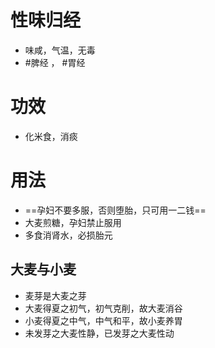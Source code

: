# 性味归经
- 味咸，气温，无毒
-  #脾经 ， #胃经 
# 功效
- 化米食，消痰

# 用法
- ==孕妇不要多服，否则堕胎，只可用一二钱==
- 大麦煎糖，孕妇禁止服用
- 多食消肾水，必损胎元
## 大麦与小麦
- 麦芽是大麦之芽
- 大麦得夏之初气，初气克削，故大麦消谷
- 小麦得夏之中气，中气和平，故小麦养胃
- 未发芽之大麦性静，已发芽之大麦性动
